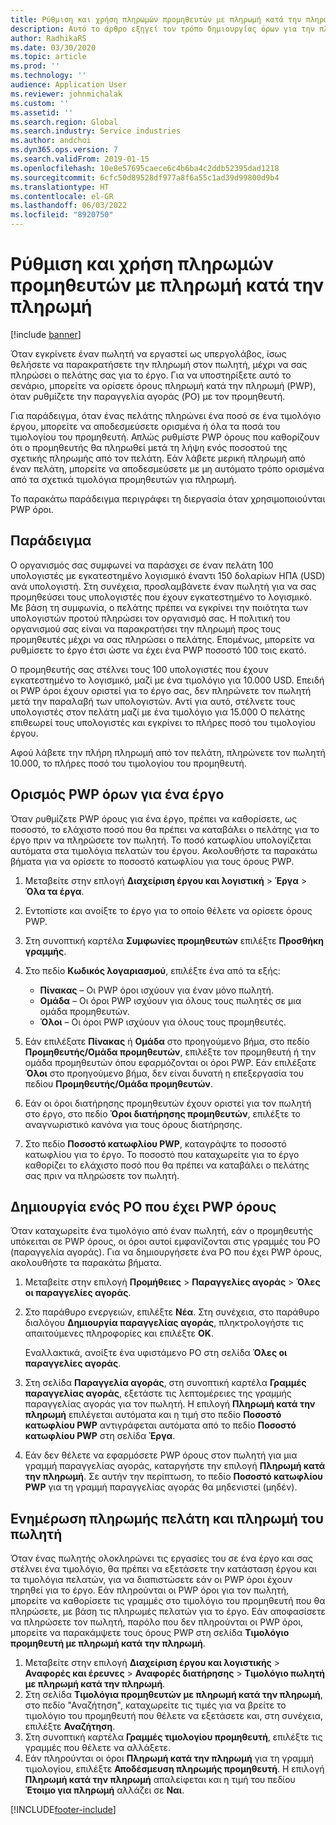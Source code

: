 ```yaml
---
title: Ρύθμιση και χρήση πληρωμών προμηθευτών με πληρωμή κατά την πληρωμή
description: Αυτό το άρθρο εξηγεί τον τρόπο δημιουργίας όρων για την πληρωμή κατά τη λήψη πληρωμής (PWP), ώστε να μπορείτε να αποδεσμεύετε μερικές πληρωμές προμηθευτών, με βάση τις πληρωμές πελατών.
author: RadhikaRS
ms.date: 03/30/2020
ms.topic: article
ms.prod: ''
ms.technology: ''
audience: Application User
ms.reviewer: johnmichalak
ms.custom: ''
ms.assetid: ''
ms.search.region: Global
ms.search.industry: Service industries
ms.author: andchoi
ms.dyn365.ops.version: 7
ms.search.validFrom: 2019-01-15
ms.openlocfilehash: 10e8e57695caece6c4b6ba4c2ddb52395dad1218
ms.sourcegitcommit: 6cfc50d89528df977a8f6a55c1ad39d99800d9b4
ms.translationtype: HT
ms.contentlocale: el-GR
ms.lasthandoff: 06/03/2022
ms.locfileid: "8920750"
---
```

# <a name="set-up-and-use-pay-when-paid-vendor-payments"></a>Ρύθμιση και χρήση πληρωμών προμηθευτών με πληρωμή κατά την πληρωμή

[!include [banner](../includes/banner.md)]

Όταν εγκρίνετε έναν πωλητή να εργαστεί ως υπεργολάβος, ίσως θελήσετε να παρακρατήσετε την πληρωμή στον πωλητή, μέχρι να σας πληρώσει ο πελάτης σας για το έργο. Για να υποστηρίξετε αυτό το σενάριο, μπορείτε να ορίσετε όρους πληρωμή κατά την πληρωμή (PWP), όταν ρυθμίζετε την παραγγελία αγοράς (PO) με τον προμηθευτή.

Για παράδειγμα, όταν ένας πελάτης πληρώνει ένα ποσό σε ένα τιμολόγιο έργου, μπορείτε να αποδεσμεύσετε ορισμένα ή όλα τα ποσά του τιμολογίου του προμηθευτή. Απλώς ρυθμίστε PWP όρους που καθορίζουν ότι ο προμηθευτής θα πληρωθεί μετά τη λήψη ενός ποσοστού της σχετικής πληρωμής από τον πελάτη. Εάν λάβετε μερική πληρωμή από έναν πελάτη, μπορείτε να αποδεσμεύσετε με μη αυτόματο τρόπο ορισμένα από τα σχετικά τιμολόγια προμηθευτών για πληρωμή.

Το παρακάτω παράδειγμα περιγράφει τη διεργασία όταν χρησιμοποιούνται PWP όροι.

## <a name="example"></a>Παράδειγμα

Ο οργανισμός σας συμφωνεί να παράσχει σε έναν πελάτη 100 υπολογιστές με εγκατεστημένο λογισμικό έναντι 150 δολαρίων ΗΠΑ (USD) ανά υπολογιστή. Στη συνέχεια, προσλαμβάνετε έναν πωλητή για να σας προμηθεύσει τους υπολογιστές που έχουν εγκατεστημένο το λογισμικό. Με βάση τη συμφωνία, ο πελάτης πρέπει να εγκρίνει την ποιότητα των υπολογιστών προτού πληρώσει τον οργανισμό σας. Η πολιτική του οργανισμού σας είναι να παρακρατήσει την πληρωμή προς τους προμηθευτές μέχρι να σας πληρώσει ο πελάτης. Επομένως, μπορείτε να ρυθμίσετε το έργο έτσι ώστε να έχει ένα PWP ποσοστό 100 τοις εκατό.

Ο προμηθευτής σας στέλνει τους 100 υπολογιστές που έχουν εγκατεστημένο το λογισμικό, μαζί με ένα τιμολόγιο για 10.000 USD. Επειδή οι PWP όροι έχουν οριστεί για το έργο σας, δεν πληρώνετε τον πωλητή μετά την παραλαβή των υπολογιστών. Αντί για αυτό, στέλνετε τους υπολογιστές στον πελάτη μαζί με ένα τιμολόγιο για 15.000 Ο πελάτης επιθεωρεί τους υπολογιστές και εγκρίνει το πλήρες ποσό του τιμολογίου έργου.

Αφού λάβετε την πλήρη πληρωμή από τον πελάτη, πληρώνετε τον πωλητή 10.000, το πλήρες ποσό του τιμολογίου του προμηθευτή.

## <a name="set-up-pwp-terms-for-a-project"></a>Ορισμός PWP όρων για ένα έργο

Όταν ρυθμίζετε PWP όρους για ένα έργο, πρέπει να καθορίσετε, ως ποσοστό, το ελάχιστο ποσό που θα πρέπει να καταβάλει ο πελάτης για το έργο πριν να πληρώσετε τον πωλητή. Το ποσό κατωφλίου υπολογίζεται αυτόματα στα τιμολόγια πελατών του έργου. Ακολουθήστε τα παρακάτω βήματα για να ορίσετε το ποσοστό κατωφλίου για τους όρους PWP.

1. Μεταβείτε στην επλογή **Διαχείριση έργου και λογιστική** \> **Έργα** \> **Όλα τα έργα**.
2. Εντοπίστε και ανοίξτε το έργο για το οποίο θέλετε να ορίσετε όρους PWP.
3. Στη συνοπτική καρτέλα **Συμφωνίες προμηθευτών** επιλέξτε **Προσθήκη γραμμής**.
3. Στο πεδίο **Κωδικός λογαριασμού**, επιλέξτε ένα από τα εξής:

    - **Πίνακας** – Οι PWP όροι ισχύουν για έναν μόνο πωλητή.
    - **Ομάδα** – Οι όροι PWP ισχύουν για όλους τους πωλητές σε μια ομάδα προμηθευτών.
    - **Όλοι** – Οι όροι PWP ισχύουν για όλους τους προμηθευτές.

4. Εάν επιλέξατε **Πίνακας** ή **Ομάδα** στο προηγούμενο βήμα, στο πεδίο **Προμηθευτής/Ομάδα προμηθευτών**, επιλέξτε τον προμηθευτή ή την ομάδα προμηθευτών όπου εφαρμόζονται οι όροι PWP. Εάν επιλέξατε **Όλοι** στο προηγούμενο βήμα, δεν είναι δυνατή η επεξεργασία του πεδίου **Προμηθευτής/Ομάδα προμηθευτών**.
5. Εάν οι όροι διατήρησης προμηθευτών έχουν οριστεί για τον πωλητή στο έργο, στο πεδίο **Όροι διατήρησης προμηθευτών**, επιλέξτε το αναγνωριστικό κανόνα για τους όρους διατήρησης.
6. Στο πεδίο **Ποσοστό κατωφλίου PWP**, καταγράψτε το ποσοστό κατωφλίου για το έργο. Το ποσοστό που καταχωρείτε για το έργο καθορίζει το ελάχιστο ποσό που θα πρέπει να καταβάλει ο πελάτης σας πριν να πληρώσετε τον πωλητή.

## <a name="create-a-po-that-has-pwp-terms"></a>Δημιουργία ενός PO που έχει PWP όρους

Όταν καταχωρείτε ένα τιμολόγιο από έναν πωλητή, εάν ο προμηθευτής υπόκειται σε PWP όρους, οι όροι αυτοί εμφανίζονται στις γραμμές του PO (παραγγελία αγοράς). Για να δημιουργήσετε ένα PO που έχει PWP όρους, ακολουθήστε τα παρακάτω βήματα.

1. Μεταβείτε στην επιλογή **Προμήθειες** \> **Παραγγελίες αγοράς** \> **Όλες οι παραγγελίες αγοράς**.
2. Στο παράθυρο ενεργειών, επιλέξτε **Νέα**. Στη συνέχεια, στο παράθυρο διαλόγου **Δημιουργία παραγγελίας αγοράς**, πληκτρολογήστε τις απαιτούμενες πληροφορίες και επιλέξτε **OK**.

    Εναλλακτικά, ανοίξτε ένα υφιστάμενο PO στη σελίδα **Όλες οι παραγγελίες αγοράς**.

4. Στη σελίδα **Παραγγελία αγοράς**, στη συνοπτική καρτέλα **Γραμμές παραγγελίας αγοράς**, εξετάστε τις λεπτομέρειες της γραμμής παραγγελίας αγοράς για τον πωλητή. Η επιλογή **Πληρωμή κατά την πληρωμή** επιλέγεται αυτόματα και η τιμή στο πεδίο **Ποσοστό κατωφλίου PWP** αντιγράφεται αυτόματα από το πεδίο **Ποσοστό κατωφλίου PWP** στη σελίδα **Έργα**.
6. Εάν δεν θέλετε να εφαρμόσετε PWP όρους στον πωλητή για μια γραμμή παραγγελίας αγοράς, καταργήστε την επιλογή **Πληρωμή κατά την πληρωμή**. Σε αυτήν την περίπτωση, το πεδίο **Ποσοστό κατωφλίου PWP** για τη γραμμή παραγγελίας αγοράς θα μηδενιστεί (μηδέν).

## <a name="update-a-customer-payment-and-pay-the-vendor"></a>Ενημέρωση πληρωμής πελάτη και πληρωμή του πωλητή

Όταν ένας πωλητής ολοκληρώνει τις εργασίες του σε ένα έργο και σας στέλνει ένα τιμολόγιο, θα πρέπει να εξετάσετε την κατάσταση έργου και τα τιμολόγια πελατών, για να διαπιστώσετε εάν οι PWP όροι έχουν τηρηθεί για το έργο. Εάν πληρούνται οι PWP όροι για τον πωλητή, μπορείτε να καθορίσετε τις γραμμές στο τιμολόγιο του προμηθευτή που θα πληρώσετε, με βάση τις πληρωμές πελατών για το έργο. Εάν αποφασίσετε να πληρώσετε τον πωλητή, παρόλο που δεν πληρούνται οι PWP όροι, μπορείτε να παρακάμψετε τους όρους PWP στη σελίδα **Τιμολόγιο προμηθευτή με πληρωμή κατά την πληρωμή**.

1. Μεταβείτε στην επιλογή **Διαχείριση έργου και λογιστικής** \> **Αναφορές και έρευνες** \> **Αναφορές διατήρησης** \> **Τιμολόγιο πωλητή με πληρωμή κατά την πληρωμή**.
2. Στη σελίδα **Τιμολόγια προμηθευτών με πληρωμή κατά την πληρωμή**, στο πεδίο "Αναζήτηση", καταχωρείτε τις τιμές για να βρείτε το τιμολόγιο του προμηθευτή που θέλετε να εξετάσετε και, στη συνέχεια, επιλέξτε **Αναζήτηση**.
3. Στη συνοπτική καρτέλα **Γραμμές τιμολογίου προμηθευτή**, επιλέξτε τις γραμμές που θέλετε να αλλάξετε.
4. Εάν πληρούνται οι όροι **Πληρωμή κατά την πληρωμή** για τη γραμμή τιμολογίου, επιλέξτε **Αποδέσμευση πληρωμής προμηθευτή**. Η επιλογή **Πληρωμή κατά την πληρωμή** απαλείφεται και η τιμή του πεδίου **Έτοιμο για πληρωμή** αλλάζει σε **Ναι**.


[!INCLUDE[footer-include](../includes/footer-banner.md)]